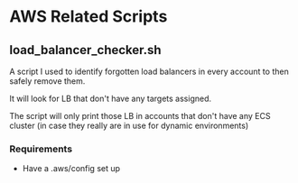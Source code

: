 # AWS Related Scripts

## load_balancer_checker.sh
A script I used to identify forgotten load balancers in every account to then safely remove them.

It will look for LB that don't have any targets assigned.

The script will only print those LB in accounts that don't have any ECS cluster
(in case they really are in use for dynamic environments)

### Requirements
- Have a .aws/config set up
